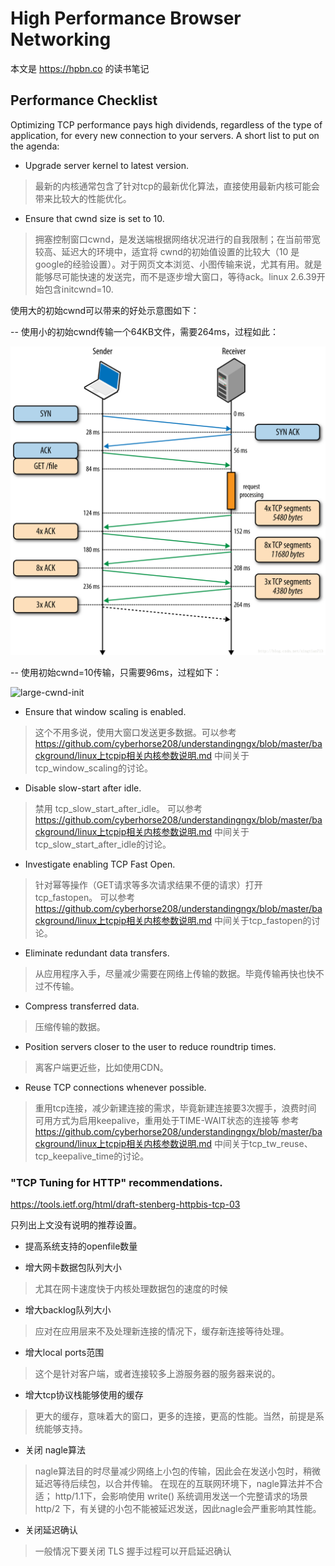# High Performance Browser Networking

本文是 https://hpbn.co 的读书笔记


## Performance Checklist


Optimizing TCP performance pays high dividends, regardless of the type of application, for every new connection to your servers. A short list to put on the agenda:

* Upgrade server kernel to latest version.

> 最新的内核通常包含了针对tcp的最新优化算法，直接使用最新内核可能会带来比较大的性能优化。


*    Ensure that cwnd size is set to 10.

> 拥塞控制窗口cwnd，是发送端根据网络状况进行的自我限制；在当前带宽较高、延迟大的环境中，适宜将 cwnd的初始值设置的比较大（10 是google的经验设置）。对于网页文本浏览、小图传输来说，尤其有用。就是能够尽可能快速的发送完，而不是逐步增大窗口，等待ack。linux 2.6.39开始包含initcwnd=10.

使用大的初始cwnd可以带来的好处示意图如下：

-- 使用小的初始cwnd传输一个64KB文件，需要264ms，过程如此：

![small-cwnd-init](https://github.com/cyberhorse208/understandingngx/raw/master/background/fetchfile-with-slow-start-small-inicwnd.png)


-- 使用初始cwnd=10传输，只需要96ms，过程如下：

![large-cwnd-init](https://github.com/cyberhorse208/understandingngx/raw/master/background/fetchfile-with-slow-start-large-inicwnd.png)


*    Ensure that window scaling is enabled.

> 这个不用多说，使用大窗口发送更多数据。可以参考  https://github.com/cyberhorse208/understandingngx/blob/master/background/linux上tcpip相关内核参数说明.md  中间关于tcp_window_scaling的讨论。


*    Disable slow-start after idle.

> 禁用 tcp_slow_start_after_idle。 可以参考 https://github.com/cyberhorse208/understandingngx/blob/master/background/linux上tcpip相关内核参数说明.md  中间关于tcp_slow_start_after_idle的讨论。

*    Investigate enabling TCP Fast Open.

> 针对幂等操作（GET请求等多次请求结果不便的请求）打开 tcp_fastopen。 可以参考 https://github.com/cyberhorse208/understandingngx/blob/master/background/linux上tcpip相关内核参数说明.md  中间关于tcp_fastopen的讨论。

*    Eliminate redundant data transfers.

> 从应用程序入手，尽量减少需要在网络上传输的数据。毕竟传输再快也快不过不传输。

*    Compress transferred data.

> 压缩传输的数据。

*    Position servers closer to the user to reduce roundtrip times.

> 离客户端更近些，比如使用CDN。

*    Reuse TCP connections whenever possible.

> 重用tcp连接，减少新建连接的需求，毕竟新建连接要3次握手，浪费时间
> 可用方式为启用keepalive，重用处于TIME-WAIT状态的连接等
> 参考 https://github.com/cyberhorse208/understandingngx/blob/master/background/linux上tcpip相关内核参数说明.md  中间关于tcp_tw_reuse、tcp_keepalive_time的讨论。


### "TCP Tuning for HTTP" recommendations. 
https://tools.ietf.org/html/draft-stenberg-httpbis-tcp-03

只列出上文没有说明的推荐设置。

* 提高系统支持的openfile数量

* 增大网卡数据包队列大小

> 尤其在网卡速度快于内核处理数据包的速度的时候

* 增大backlog队列大小

> 应对在应用层来不及处理新连接的情况下，缓存新连接等待处理。


* 增大local ports范围

> 这个是针对客户端，或者连接较多上游服务器的服务器来说的。

* 增大tcp协议栈能够使用的缓存

> 更大的缓存，意味着大的窗口，更多的连接，更高的性能。当然，前提是系统能够支持。

* 关闭 nagle算法

> nagle算法目的时尽量减少网络上小包的传输，因此会在发送小包时，稍微延迟等待后续包，以合并传输。
> 在现在的互联网环境下，nagle算法并不合适；
> http/1.1下，会影响使用 write() 系统调用发送一个完整请求的场景
> http/2 下，有关键的小包不能被延迟发送，因此nagle会严重影响其性能。

* 关闭延迟确认
> 一般情况下要关闭
> TLS 握手过程可以开启延迟确认

